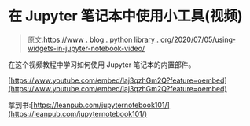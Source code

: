 # 在 Jupyter 笔记本中使用小工具(视频)

> 原文:[https://www . blog . python library . org/2020/07/05/using-widgets-in-jupyter-notebook-video/](https://www.blog.pythonlibrary.org/2020/07/05/using-widgets-in-jupyter-notebook-video/)

在这个视频教程中学习如何使用 Jupyter 笔记本的内置部件。

[https://www.youtube.com/embed/laj3qzhGm2Q?feature=oembed](https://www.youtube.com/embed/laj3qzhGm2Q?feature=oembed)

拿到书:[https://leanpub.com/jupyternotebook101/](https://leanpub.com/jupyternotebook101/)